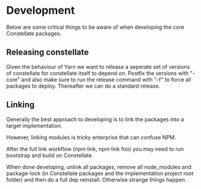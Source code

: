 # Development

Below are some critical things to be aware of when developing the core Constellate packages.

## Releasing constellate

Given the behaviour of Yarn we want to release a seperate set of versions of constellate for constellate itself to depend on. Postfix the versions with "-core" and also make sure to run the release command with "-f" to force all packages to deploy. Thereafter we can do a standard release.

## Linking

Generally the best approach to developing is to link the packages into a target implementation.

However, linking modules is tricky enterprise that can confuse NPM.

After the full link workflow (npm link, npm link foo) you may need to run bootstrap and build on Constellate.

When done developing, unlink all packages, remove all node_modules and package-lock (in Constellate packages and the implementation project root folder) and then do a full dep reinstall. Otherwise strange things happen.

